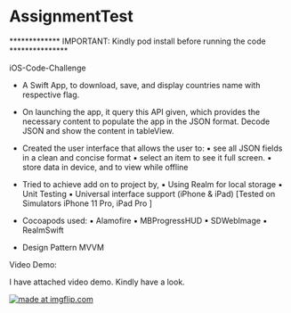 # AssignmentTest

************* IMPORTANT: Kindly pod install before running the code ***************

iOS-Code-Challenge

- A Swift App, to download, save, and display countries name with respective flag.

- On launching the app, it query this API given, which provides the necessary content to populate the app in the JSON format.
Decode JSON and show the content in tableView.

- Created the user interface that allows the user to:
	▪	see all JSON fields in a clean and concise format
	▪	select an item to see it full screen.
	▪	store data in device, and to view while offline

- Tried to achieve add on to project by,
	▪	Using Realm for local storage
	▪	Unit Testing
	▪	Universal interface support (iPhone & iPad) [Tested on Simulators iPhone 11 Pro, iPad Pro ]
  
- Cocoapods used:
	▪	Alamofire
	▪	MBProgressHUD
	▪	SDWebImage
	▪	RealmSwift

- Design Pattern
MVVM 

Video Demo:

I have attached video demo. Kindly have a look.

<a href="https://imgflip.com/gif/4ohl13"><img src="https://i.imgflip.com/4ohl13.gif" title="made at imgflip.com"/></a>
